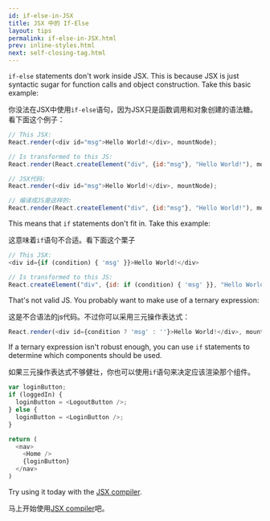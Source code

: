 ```yaml
---
id: if-else-in-JSX
title: JSX 中的 If-Else
layout: tips
permalink: if-else-in-JSX.html
prev: inline-styles.html
next: self-closing-tag.html
---
```


`if-else` statements don't work inside JSX. This is because JSX is just syntactic sugar for function calls and object construction. Take this basic example:

你没法在JSX中使用`if-else`语句，因为JSX只是函数调用和对象创建的语法糖。看下面这个例子：

```js
// This JSX:
React.render(<div id="msg">Hello World!</div>, mountNode);

// Is transformed to this JS:
React.render(React.createElement("div", {id:"msg"}, "Hello World!"), mountNode);
```

```js
// JSX代码:
React.render(<div id="msg">Hello World!</div>, mountNode);

// 编译成JS是这样的:
React.render(React.createElement("div", {id:"msg"}, "Hello World!"), mountNode);
```

This means that `if` statements don't fit in. Take this example:

这意味着`if`语句不合适。看下面这个栗子

```js
// This JSX:
<div id={if (condition) { 'msg' }}>Hello World!</div>

// Is transformed to this JS:
React.createElement("div", {id: if (condition) { 'msg' }}, "Hello World!");
```

That's not valid JS. You probably want to make use of a ternary expression:

这是不合语法的js代码。不过你可以采用三元操作表达式：

```js
React.render(<div id={condition ? 'msg' : ''}>Hello World!</div>, mountNode);
```

If a ternary expression isn't robust enough, you can use `if` statements to determine which
components should be used.

如果三元操作表达式不够健壮，你也可以使用`if`语句来决定应该渲染那个组件。

```js
var loginButton;
if (loggedIn) {
  loginButton = <LogoutButton />;
} else {
  loginButton = <LoginButton />;
}

return (
  <nav>
    <Home />
    {loginButton}
  </nav>
)
```

Try using it today with the [JSX compiler](/react/jsx-compiler.html).

马上开始使用[JSX compiler](/react/jsx-compiler.html)吧。